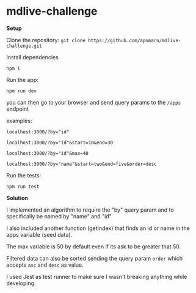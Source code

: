 # mdlive-challenge

**Setup**

Clone the repository:
`git clone https://github.com/apomarn/mdlive-challenge.git`

Install dependencies
```
npm i
```


Run the app: 
```
npm run dev
```

you can then go to your browser and send query params to the `/apps` endpoint

examples:

`localhost:3000/?by="id"`

`localhost:3000/?by="id"&start=10&end=30`

`localhost:3000/?by="id"&max=40`

`localhost:3000/?by="name"&start=two&end=five&order=desc`


Run the tests:
```
npm run test
```

**Solution**

I implemented an algorithm to require the "by" query param and to specifically be named by "name" and "id".

I also included another function (getIndex) that finds an id or name in the apps variable (seed data).

The max variable is 50 by default even if its ask to be greater that 50.

Filtered data can also be sorted sending the query param `order` which accepts `asc` and `desc` as value.

I used Jest as test runner to make sure I wasn't breaking anything while developing.
